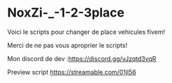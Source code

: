 # NoxZi-_-1-2-3place

Voici le scripts pour changer de place vehicules fivem!

Merci de ne pas vous aproprier le scripts!

Mon discord de dev :https://discord.gg/vJzqtd3vqR

Preview script https://streamable.com/01jl56
